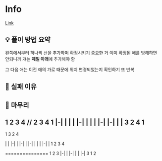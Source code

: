 # Info
[Link](https://boj.kr/3061)
## 💡 풀이 방법 요약

왼쪽에서부터 하나씩 선을 추가하며 확정시키기
중요한 거 이미 확정된 애를 방해하면 안되니까 걔는 **제일 아래**에 추가해야 함

그 다음 애는 이전 애의 가로 때문에 위치 변경되었는지 확인하기
또 반복

## 👀 실패 이유

## 🙂 마무리

1 2 3 4 // 2 3 4 1
|-| | |
| |-| |
| | |-|
|-| | |
3 2 4 1
--
1 3 2 4

| | |-|
| |-| |
|-| | |
| |-| |
1 2 3 4

===============
1 2 3 
|-| | 
|-| | 
| |-| 
3 1 2
